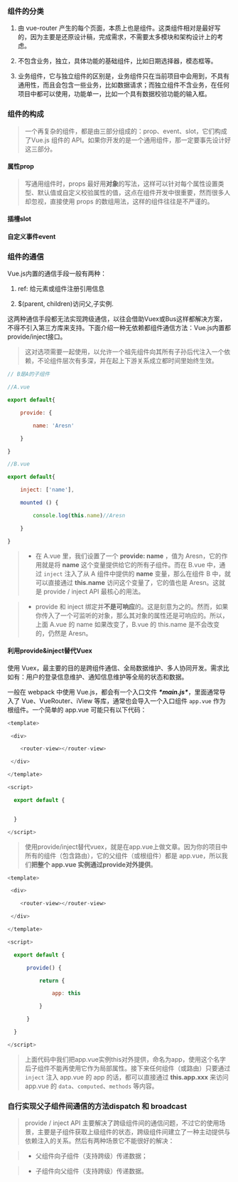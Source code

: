 ### 组件的分类

1. 由 vue-router 产生的每个页面，本质上也是组件。这类组件相对是最好写的，因为主要是还原设计稿，完成需求，不需要太多模块和架构设计上的考虑。

2. 不包含业务，独立，具体功能的基础组件，比如日期选择器，模态框等。

3. 业务组件，它与独立组件的区别是，业务组件只在当前项目中会用到，不具有通用性，而且会包含一些业务，比如数据请求；而独立组件不含业务，在任何项目中都可以使用，功能单一，比如一个具有数据校验功能的输入框。

### 组件的构成

> 一个再复杂的组件，都是由三部分组成的：prop、event、slot，它们构成了Vue.js 组件的 API。如果你开发的是一个通用组件，那一定要事先设计好这三部分。

#### 属性prop

> 写通用组件时，props 最好用**对象**的写法，这样可以针对每个属性设置类型、默认值或自定义校验属性的值，这点在组件开发中很重要，然而很多人却忽视，直接使用 props 的数组用法，这样的组件往往是不严谨的。



#### 插槽slot

#### 自定义事件event

### 组件的通信

Vue.js内置的通信手段一般有两种：

1. ref: 给元素或组件注册引用信息

2. $(parent, children)访问父,子实例.   

这两种通信手段都无法实现跨级通信，以往会借助Vuex或Bus这样都解决方案，不得不引入第三方库来支持。下面介绍一种无依赖都组件通信方法：Vue.js内置都provide/inject接口。

> 这对选项需要一起使用，以允许一个祖先组件向其所有子孙后代注入一个依赖，不论组件层次有多深，并在起上下游关系成立都时间里始终生效。

```javascript
// B是A的子组件

//A.vue

export default{

​    provide: {

​        name: 'Aresn'

​    }

}

//B.vue

export default{

​    inject: ['name'],

​    mounted () {

​        console.log(this.name)//Aresn

​    }

}
```



> - 在 A.vue 里，我们设置了一个 **provide: name** ，值为 Aresn，它的作用就是将 **name** 这个变量提供给它的所有子组件。而在 B.vue 中，通过 `inject` 注入了从 A 组件中提供的 **name** 变量，那么在组件 B 中，就可以直接通过 **this.name** 访问这个变量了，它的值也是 Aresn。这就是 provide / inject API 最核心的用法。

> - provide 和 inject 绑定并**不是可响应**的。这是刻意为之的。然而，如果你传入了一个可监听的对象，那么其对象的属性还是可响应的。所以，上面 A.vue 的 name 如果改变了，B.vue 的 this.name 是不会改变的，仍然是 Aresn。



#### 利用provide&inject替代Vuex

使用 Vuex，最主要的目的是跨组件通信、全局数据维护、多人协同开发。需求比如有：用户的登录信息维护、通知信息维护等全局的状态和数据。

一般在 webpack 中使用 Vue.js，都会有一个入口文件 ***\*main.js\****，里面通常导入了 Vue、VueRouter、iView 等库，通常也会导入一个入口组件 `app.vue` 作为根组件。一个简单的 app.vue 可能只有以下代码：

```javascript
<template>

 <div>

​    <router-view></router-view>

 </div>

</template>

<script>

  export default {


  }

</script>    
```

> 使用provide/inject替代vuex，就是在app.vue上做文章。因为你的项目中所有的组件（包含路由），它的父组件（或根组件）都是 app.vue，所以我们**把整个 app.vue 实例通过provide对外提供**。

```javascript
<template>

 <div>

​    <router-view></router-view>

 </div>

</template>

<script>

  export default {

​      provide() {

​          return {

​              app: this

​          }

​      }

  }

</script>    
```

> 上面代码中我们把app.vue实例this对外提供，命名为app，使用这个名字后子组件不能再使用它作为局部属性。接下来任何组件（或路由）只要通过 `inject` 注入 app.vue 的 app 的话，都可以直接通过 **this.app.xxx** 来访问 app.vue 的 `data`、`computed`、`methods` 等内容。



### 自行实现父子组件间通信的方法dispatch 和 broadcast

> provide / inject API 主要解决了跨级组件间的通信问题，不过它的使用场景，主要是子组件获取上级组件的状态，跨级组件间建立了一种主动提供与依赖注入的关系。然后有两种场景它不能很好的解决：

> - 父组件向子组件（支持跨级）传递数据；

> - 子组件向父组件（支持跨级）传递数据。